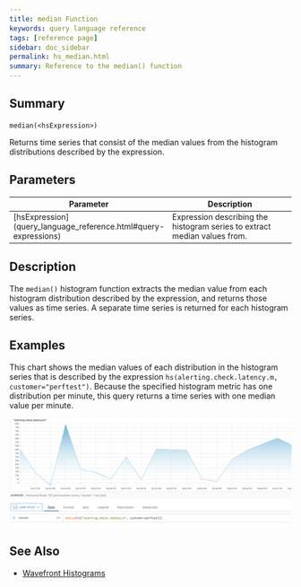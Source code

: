 ```yaml
---
title: median Function
keywords: query language reference
tags: [reference page]
sidebar: doc_sidebar
permalink: hs_median.html
summary: Reference to the median() function
---
```

## Summary
```
median(<hsExpression>)
```

Returns time series that consist of the median values from the histogram distributions described by the expression.  

## Parameters


<table style="width: 100%;">
<tbody>
<thead>
<tr><th width="30%">Parameter</th><th width="70%">Description</th></tr>
</thead>
<tr>
<td markdown="span">[hsExpression](query_language_reference.html#query-expressions)</td>
<td markdown="span">Expression describing the histogram series to extract median values from.</td></tr>
</tbody>
</table>


## Description

The `median()` histogram function extracts the median value from each histogram distribution described by the expression, and returns those values as time series. A separate time series is returned for each histogram series. 


## Examples

This chart shows the median values of each distribution in the histogram series that is described by the expression `hs(alerting.check.latency.m, customer="perftest")`. Because the specified histogram metric has one distribution per minute, this query returns a time series with one median value per minute. 

![hs_median](images/hs_median.png)


## See Also

* [Wavefront Histograms](proxies_histograms.html)
